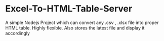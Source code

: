 # Excel-To-HTML-Table-Server
A simple Nodejs Project which can convert any .csv , .xlsx file into proper HTML table. Highly flexible. Also stores the latest file and display it accordingly
